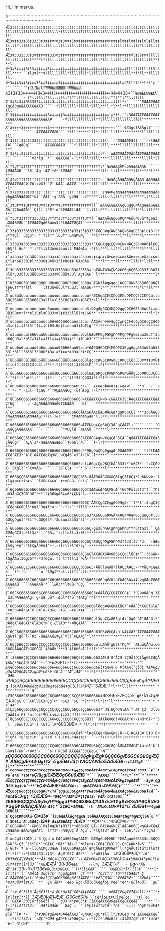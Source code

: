 Hi, I’m marius.

Þ```````````````````````````````````````````````````````````````````````````````````````````````````````````````````````````````````````````````
Æ`3‡3‡‡3‡33‡‡‡‡3‡3‡‡‡‡‡‡‡‡‡‡‡‡‡‡‡‡‡‡‡‡‡‡‡‡‡‡‡‡‡‡‡‡‡‡‡‡l‡‡l‡‡ll‡ll‡llllllllllllllllllllllllllll*llllllllllllllllllllllllllllllllllllllllllllllll`
Æ`3‡‡‡33‡33‡3333‡3‡‡‡‡‡‡3‡3‡‡‡3‡‡‡‡‡‡‡‡‡‡‡‡‡‡‡‡‡‡‡‡‡l‡‡‡l‡‡l‡‡l‡l‡ll‡‡lllll*llll‡lllllll‡llllllllllllllllllllllllllllllllllllllllll*lllllllllll`
Æ`3‡3333333‡3‡‡‡‡‡‡‡333‡3‡‡‡‡‡‡‡‡‡‡‡‡‡‡‡‡‡‡‡‡‡‡‡‡‡‡‡‡‡‡‡‡‡l‡ll‡‡‡llllllllll‡‡l‡l‹l****l*lllllllllllllllllllllllll*lllllllllllllllllllllll**l**l`
Æ`3‡3‡‡‡‡3‡33‡‡‡‡‡‡3‡‡‡‡‡‡‡‡‡‡‡‡‡‡‡‡‡‡‡‡‡‡‡‡‡‡‡‡‡‡l‡‡‡‡lllll‡llllll3lllll****¯¯¯‡l3‡l**‡llllllllll*llllllll*lllllllllllllllllll**l*ll**llllllll`
Æ`3‡‡‡3‡‡3‡‡‡‡33‡‡3‡‡‡‡‡3‡‡‡‡‡‡‡‡‡‡‡‡‡‡‡‡‡‡‡‡‡‡‡‡‡‡‡l‡l3lllll**l*l¯‡````````````‡`l*3l3lll‡llllllllllll*lllllllll**l**l**l**l*lllllllllll***l**`
Æ`3‡3‡33‡‡‡‡‡‡‡3‡3‡‡‡‡3‡‡‡‡‡‡‡‡‡‡‡‡‡‡‡‡‡‡‡‡‡‡‡‡‡‡l‡l‡‡l‡33*¯¯````````ÆÆÆÆÆÆÆÆÆÅ`````````‹`l*llllll*lllllllll*l**lllllllllllllll***l**l**lllllll`
Æ`3‡3‡3‡‡333333‡‡‡‡‡‡3‡‡‡‡‡‡‡3‡‡‡‡‡‡‡‡‡‡‡‡‡‡‡‡‡‡‡‡‡ll*‹``````¯ÆÆÆÆÆÆÆÆÆgÇÅ3gÆÆÆÆÆÆÆÆÆÆ3`````‹*llllllll*lllll*llll***l**l**l**llllllllllllllllll`
Æ`3‡‡‡‡‡‡‡‡‡‡‡‡‡‡‡‡3‡‡‡‡‡‡3‡‡‡‡‡‡‡‡‡‡‡‡‡‡‡‡‡‡‡‡l‡*l*‹``‹3ÆÆÆÆÆÆÆÆÆÆÆÆÆÆÆÆÆÆÆÆÆÆÆÆÆÆÆÆÆÆÆÆÆÞ`````‹‡lllllllllllll**lllllllllllllllllll***********`
Æ`3‡‡‡‡3‡‡‡‡‡‡‡‡‡‡‡3‡‡‡‡‡‡‡‡‡‡‡‡‡‡‡‡‡‡‡‡‡‡‡‡‡‡‡‡‡‹````6ÆÆgülÅÆÅgll``````````````````ÆÆÆÆÆÆÆÆÆÆ````*llll*****lll*llllllllll**********lllllllllll`
Æ`3‡‡‡‡3‡‡‡‡333‡‡‡‡3‡‡3‡‡‡‡‡‡‡‡‡‡‡‡‡‡‡‡‡‡‡‡‡‡ll````ÆÆÆÆÆÞÆ‡l````¯‹lÆÆÆÆÞl``ÇgÆGgÇ¯``````ÆÆGÆÆÆÆÆü```¯*lllllllll*lllll*****lllllllllllllll******`
Æ`3‡3‡‡3‡‡‡3‡‡‡‡‡‡‡‡‡‡‡‡‡‡‡‡‡‡‡‡‡‡‡‡‡‡‡3‡‡‡l*‹``üÆÆÆÆÆÅÆÆÅÞÅÆÆÆÆÆÆÆÆÆÆ````````````‡3*lg``*¯``ÆÆÆÆÆÆ`‹¯l**lll*llll****llllllllll*****lllll*lllll`
Æ`‡‡3‡‡3‡‡‡‡‡‡‡‡‡‡‡‡‡‡‡‡‡‡‡‡‡‡‡‡‡‡‡‡‡‡‡‡‡‡‡l*`ÆÆÆÆÆgÅÞü6GÆÆÆÆÆÆ6``````‡ÆÆÆÅG6```36``Æg``ÆÆ`*Æ*`lÆÆÆÆ```3l*l******lllllllll******lll*****l******`
Æ`3‡3‡‡‡‡‡‡‡‡‡‡‡‡‡‡‡‡‡‡‡‡‡‡‡‡‡‡‡‡‡‡‡‡‡‡‡‡‡‡‹``ÆÆÆÅgÅÆÆÅÆÆGgÅÆÆÆ`ÆÆÆÆÆÆÆÆÆÆÆÆÆÆÇÞ`Æ6‹‹ÞG3``Æl`ÞÆÅ`‹ÆÆÆÆ``*l**lllllllll******lllllllll******l**l*`
Æ`3‡333333‡33‡‡‡‡‡‡‡‡‡‡‡‡‡‡‡‡‡‡‡‡‡‡‡‡‡‡‡‡‡``3ÆÆGÞgÆÆÆÆÆÆÆÆÆÆGÆÆÆÆÆÆÆÅG66gÆÆÅÆÆÆGÆ‡*ül`¯ÅÆ‡`‹g`*ÆÅ`¯g3ÆÆ``‹3*****lllll*llll*l**l******ll*lllllll`
Æ`3‡3‡‡‡‡3‡‡‡‡‡3‡‡3‡3‡‡‡‡3‡‡‡‡‡‡‡‡‡‡‡‡‡ll``ÆÆÆÆÆÆÆÆÆÆgGGggGÞÅÆgÆÆÆGÆÆÆÆÅ‡‡Ç6üÆÆÅ*``Çl‡‡`l*Þ*‡ü¯6ÞÆÆÆ‡lÆÆ```‡lllll***lllllllllll**l**lllll******`
Æ`‡33‡33‡‡3‡33333333‡‡3‡33‡‡333‡3‡‡‡3‡‡l¯`ÆÆÆÆÅgGgGGÞÇÞÞ6ü6Þ33ü‡‡Ç6G3¯üGGÆ6ÆÆÞ`¯ÆÆÆÆÆÆgÅ66üüü3l*l6ÆÆÆÆÇÆÆ``*******l************llllll*********l`
Æ`33‡3333333333333333333333333‡33‡33‡333`ÆÆGüÞgÆÅÞÇ6ÞÇÞ66gGÇ6ü‡lü‡3‹l*3‡‡‡Çl``üÇg3*‹`*¯‡ll**‹lü3‡*‹6ÆÆÞGÆÇ``¯**l**********l**ll*****l********l*`
Æ`33333‡3333‡‡3333333333333333333333333*`ÆÆGÆggÆÇÇÞÞÇÞÞÞÅÇ366ÞÞÞ6‡l6üÇ66Ç*l`6ü*¯`*¯l*‡ll3‡3ü6ü36üüll`ÞÆÆ‹Æü`‹*lll***llll**lllll*****l***llllll*`
Æ`333333ü3üüüüü333333333ü333333333ü333‡‹‡ÆgGÆÆÅÞ6ÞÞGGÞÞÅüÞÞÞÞGÞü36Ç6Þ6Æ*l‡*6633üü‡l**33ü‡ü‡ü‡33l‡ü6‡‡¯6ÆÞ6Å6`¯¯***l*****ll*****lllll*llll******`
Æ`3üü33333333333333333333333üü33ü33333‡`gÆÅÞÆü36ÇÞGÞÞG6g6Ç66ÞG333ü3ü3l3lü*Ç33ül33üüü66‡33333ü‡üüüü‡33l`Æg‡üÆ6`¯l**************************l***l`
Æ`ü33üüü3üüüüüüüüüüüüüüüüüüüü3üüüüüü3ü‡`ÆGÞ3ÅÞgGgggÇÞGÇÇ6ÞÞ3ü6366üüüÇll66Ç‡‡‡‡*l‡l¯``¯`l‡‡3ü6üü3l‡‡3ü3l`ÆÆÆü6‹***l***l************l*l**ll****l*`
Æ`üü3ü3üüüüüüüüüüüüüüüüüüüüüüüüüüüüüüü**ÆÇGgGÇÞÇÇÞgGÞÞüÞÞÞÞÇ6ÇÇÞÞÇüllü3üÇ366üüüÇ63666Ç3‡lll‡3l33Çüü3‡33‹‡G6Æ3*‹ll**l************l**************`
Æ`üüüüüüüüüüüüüüüüü3üüüüüüüüüüüüüüüüü3‹ÞÞgÆgGGÇGÞÇÞÞggÇÞÇ6666ü6üü3‡‡üüüü3üü‡‡*l**‡l3ü‡l‡ü333‡‡l‡‡333llül*‡ÇG6**¯************************l*l**l*`
Æ`üüüüüüüüüüü3üüüüüü666666666üüüüü6üü‡*ÅÆÇÅüÞÞÅÞGgÇÇgÞÇÇÞ6ü6gGÇ6üÇÇ666ü3‡ü‡‡‡‡l*l3l¯l‡‡‡ü‡63‡6ü‡l‡üüüü3‡lüÆ‡g`¯*l********l***********l*******l*`
Æ`ü3üüüüüü66666üü66üüüüüüüüüüüüüüüü6ülGÆGÞÞGgÞGÞgÞÞÞÞÇÞÞÞgG63üü36ü‡‡3üü66Çü3‡l*ü6Ç‡3‡l‡‡3ll‡3‡‡333‡‡*ll‡lüüÞ3`*¯l******************************`
Æ`üüü6ü6üüüüüü6ü6üüüüüüü666666üü66üüü*6ÆÞGÆGÞÇÞÇÞGÞÞÇ36ggGggG63ü6‡ü63l33l*3lll3633l33üüü3‡3‡l‡3‡‡‡*‡ü3‡ü3‡*ÆÇ`*********************************`
Æ`üü6üüüüüüüüüü6üüü66666üüüüü6666666ülgg3ÇÞG6ÇÞÞGÞÇÇÞÞÇÇÇü3üüü‡‡‡‡3‡ü‡3‡‡ül*‡‡6Ç3Ç3‡ü3‡l**l*‡*‡l**‡lll3l‡63lÞ`¯*l*l******l*********************`
Æ`ü6ü6666666666666666üü666666üü66ü6ü6l6ÆÇ6Þg6ÇÞÞGÞÞGÞGÞGÅÅgü66ÞÞ6ü3Çüü*‹¯*‡*l*¯ül*l‹¯```‡l*‹¯``‹¯l¯‡l*3l`ÇÞG3‡*l**l*l*************************l`
Æ`ü6ü6üü6ü66ü66ü66666666666666666ü6l‹```ÆÆÆÆgÅÞ6ü3‡ÇGgÆÞl`¯¯6*3```‹``‹¯*¯*‹¯‡¯‹Çül‹‹‡ÇG6`*`*ÞÇÆÆÆÆ6Ç¯‹ü‡`Æ6g`‹‹l*******************************`
Æ`üüü66666666666666666666666666666¯ÞÆÆÆÆÆÆÇÞÞ6‹ÆGÆÆÆ63ÇÇÅÆgÆÆÆÆÆÆÆÆÆÆÆÇ‡6g¯`````ü`‹3gÆ6ÆÆÆÆÆÆÅG‡Ç6ÆÆÆ````6l```¯********************************`
Æ`Ç6666666666666666666666666666666lÆÆG6ÅÆÇüÆGÞÅÆÆÆ*ggÞ66ÇÇl¯***336ÅÆÇüGGgÆÆÆÆÆÆgÆÆÆÆÆg‡**3l‹3ü‡¯¯```ÇÞÆÆÆÆGgÆG¯lll**l**************************`
Æ`ü6666666666666666666666666666666‹ÆÆÆÞÞg‡Çg6ÞÇÇ3Æ`gÇÅÆÆl‹``````````¯GGÆÆÇgÆÆÆÆÆÆÆ````‹`````````*‡6Çlü``ÆÆÆÆü¯`*****l**************************`
Æ`66666ÇÇ66666666666666666666666663lÆÆ6GG‡gÞÞ6ÇgÇÆ`3ÇÅ``gÆÆÆÆÆÆÆÆÆÆÆ‡3ÇÅÆüg*```ÆÇÆ`3*‹GÆÆÆÆÆÆÆÆG``‡666l`Æü``¯`‡‹l*l****************************`
Æ`6666Ç6666666Ç666666666666666Ç666ü**Æ6gÞüÇÞgÞgggÆ`ÆGÆÆÆÆ*`````*l*lÞÆÆÆÆÆ¯ÆÆ3*`‡`Æ`ÆÆÆÆÆgÆg36l`ÞÆgÅ6¯‡3`Æ‹Ç6l`l*****¯**************************`
Æ`66666666666666666666666666Ç66666üül‡ÆGg‡ÇgÞ6ÇÇÞÅ¯633l*¯ü6Ç3*```‹ÇÇGÞÆ‹`3Ægl3`*`Æ‡‡Å6‹```````l6`Çl‡¯`*¯*`6¯‹¯*****l***************************`
Æ`6666ÇÇ6666666666666666666666Ç6ÇÇÇ66‹ÆÅÆ36ÅGGGGGÇ6lgÇ3l6Ç‡*lü6ÞÞÞÞ‹`lÆlgÆÞÆG*l6‡G```lüüGÆG6Þ``‡*‡üGü‹`66l6`¯l*********************************`
Æ`6Ç666666666666666666666666666666ÇÇ6‡3ÆÆüüÆÞGÇÞG‹Æ`*6GÞÞül33‡3‡‡``‡Þlüü3ÅgGÇ3G6¯üÆ¯***ll‡36GgÅ6‡‡6*‡ÇÞ‡ül‹‹***********************************`
Æ`6Ç666666666666666666666666666666666Ç¯ÅÆlÇgGÇÞggGGÞÆg6‹¯¯‡**‡¯‹3ügÇ3ÇüÆÆggÅG6Çl6*6gl¯3g‡l*‡*‹``‹*l‹``*lll3¯***********************************`
Æ`66666666666666666Ç6666666666Ç66666Ç63*Æ6üGGGÞÞGÅÞÆÞGÞÞÅÆÞ66ÇüüÇ6‡llüGGÇgÞgü‡¯*3‡¯*üGGÇ63*l*3ü3üü‡3‡Å3¯3‡¯‹l**********************************`
Æ`6666666666666666666666666Ç6666666666Ç‹gü3üÞÆ6ÇgÞÞg6ÞÞ3‡‡*ü*‡G3l¯``ÇÆÆÆÆgGÇ3lü*ll3‡*```¯33‡l¯‹‹llü3l‡3‹66‹************************************`
Æ`66666666666666666666666Ç66Ç6666666Ç6Ç*ÆGÇÇÞÞgÞGÞÞÞ3‡‡33l‡3¯*3‹``‹ÆÆ66ÅGgÞÞü¯‹¯l3ÇgÅÞ6ü3¯*‡l‡‡3‡ll*l¯6*üg`‹***********************************`
Æ`6666666666666666666666Ç6666666666Ç66ÇlÆÆÅ6Æ6ÅÞ6ü66ÇÇgÇlüü‡*``‹36GÆÞ‹lGgÅÆül3Gg66**‹*3‡GÇül¯‡l¯l‡‡‡ll3`*6Å‹***********************************`
Æ`6Ç6666ÇÇ666666666666666666666ÇÇÇ666663‹Åüül6ÆÞü*lÅÞÇ3ÅÞÇ3‹‹*‡üÇÞÇÆÆÆ3```l*‹¯ü````¯``ü`¯6Æg3**ülll‡l*‡¯üll‹***********************************`
Æ`6Ç6666666Ç66Ç6666Ç66Ç666666666666Ç66663*Æ6ügÆÆ6lüÆÞÆÇ3ü‡‡‡üÞgÆÆgÆÆ6ÆÆÆÆÆÆü`````ÆÆÆÆÆÅ‹*``lÆÅ3**l‡6ü‹*ügÇ¯`*****************************¯¯¯¯**`
Æ`66Ç6Ç666666666Ç6666666ÇÇÇ6666Ç666666üÇ3‡ÆÆÅÆÇÆÇüÆÆÆGü‡``3üÇÞÞüÆüg`3Æ`ü3üÞÆÆÆÆÆÅg‹`Ç‹üÆ¯3ü‡`‹Æül‡‡*ü`*‡ÆÆg`**l************************¯*******`
Æ`6666666666666666666666666Ç6666666666666lüggÞÆGÆÞÆÆüG*`‡ÅÆ`6*ÆGülGlÆ``ÆÞ33üÞÅ*gÆ`Æ`gÞ`Æ‹l3üÆ‹`Æül¯‹Æ6lÞÞÆ``ll*********************************`
Æ`6666666ÇÇÇ6ÇÇ66ÇÇ6ÇÇ666666Ç6666Ç66666Çül3güÇÇÅÆ63glÆ‹`Gg6`GÆ¯ÆÆ`G‹*`3ÅügÆ`ÆÆGÆÆ*ÆlÆ3Æ*Þ`Ç`ÆllÆ3**‹ÞüÇÆÆÅ`¯¯**********************************`
Æ`6ÇÇ66Ç6666666666666666666666Ç666666666ü63G6ÞÆÞÇÆ‹ü`ÞÆ‡GÆ3`ÆÆÆÆÆÆÆÆÆÆÆgG‡l`gü`l‹`Þ3`‹üÆÆÆÆüÆ‡ÇÆ`‡ll`6ÇÆÆg`*l**********************¯*¯***¯¯**¯*`
Æ`6ÇÇ666ÇÇ6666ÇÇÇÇÇÇÇÇÇÇÇÇÇÇ6ÇÇ666666666üülüÆÆÅ*g6ll‡ÞgÞ‡`¯ÆÆüüÇÅÞülüG66GÞÅÅÅÇÆÆgGGGGGl`‡3ÅÆÞ`***3`‡l6ü6gÅ`l*ll*l*¯****************************`
Æ`l36666Ç6ÇÇÇ6666666666666666Ç66Ç66Ç666ü663‡ÆlÆ¯Æ¯ÅÇÆ`lÇÆÅ‡ÞÇ‡ÅgG6ÇÆÇÅ‡6ÞÇ*````````*`3ÞÇÅG*GÆÅ``*‹¯ü*Þ`ÆÆ``ll*l*ll******************¯**¯****‹```
ÆÆÆü6666666666666666666666666ÇÇ6Ç666666666ül‡GÆÆÆ‹G¯Þl‡ÆÆl`ÇlüÇ¯‡ÆÞ6g3g3ülÆÞGÇÆ‡GÆ‡gÞÆ*ÞG*Þ`ÇG`Å¯¯lÆ¯‡ÆÆ¯`**l*l**l***********************¯*¯`GÆ6
``ü‡6ÇÇ6ÇÇ66666666666666ÇÇÇÇ6ÇÇ666ÇÇ666666üÇlÇg6ÆgÞgÅÞ‡Æ6g`¯l6Ç‡ÅÆÞÆÆ6ÆgÇ‡3Æü6g‡gÆ6üÆ‡gllGll‡l`ÞÇ*‡¯3ÆÆ``¯l*l***llll***********¯****¯*****¯*`Æ``
`‹Æ3Ç6666Ç666666666ÇÇ6Ç666666ÇÇ6ÇÇ666666666ü‡`6Þ366ÆÆÇÇÆ¯g`6*Å3‹Æ`gÆÇÞÞ``ügÆ`ü`¯Æ‡ll6Æ3‹Çg`Ç*`‹6Æ3`¯6Ç¯`*l***l*l*l**ll************¯****¯*¯**`ÆÆ¯
ÆlÇ3Ç66Ç666ÇÇ6ÇÇ6Ç6ÇÇÇÇÇÇÇÇ66Ç66Ç66ÇÇ666663*`3Æl6ÇÞ3ÆlÆÆ`‡`Æ‡¯Ç3¯`3llGÇüÅÆ‡ü`Gl`*ü‹¯ü‡*``‡6¯ü‹`6‡ü‡‡`3``ll*lll*******ll****l***********¯****````
Æ`üÇ66Ç6ÇÇÇÇÇÇÇÇÇÇÇÇ666ÇÇÇÇÇÇ6Ç6ÇÇ6Ç6ü3l¯¯3ÅÆÅÆüÆ6lÞÆ6ÆÆ*6‹‹ÆÞü*6l‹*¯3`l¯`36üü‡3üü*‹l¯l6‡ü`lÞ‡``6ü63lÆÞ```‹*¯*l*l*l***l*************¯*¯**¯¯¯¯¯*`
Æ`ÇÇ6666Ç6666666666666ÇÇ66666Þ6Çü‡l¯*lÞgÆÆÆgÞü66ÆÞgÇÅ‹‹Æ‹Þ6Æ‡üÞ`ü‡3`üÞ*¯ÇÞl`*Ç¯Ç3ÇlÞ``g`*lG`3‹‡ülÞ3ü*ÆÆ‡lÇl¯‹``‹¯*ll**l*l**l*******¯*¯**¯******`
Æ`6666ÇÇÇÇ6666ÇÇÇÇÇÇÇÇ66ÇÇÇ666336GÆÆÆÆGÞ6ÞÇÇÞG6ÇÆÇüÅÆÞÆÆÆÆGÆ¯‡ü‹ü6`Þ`lGG‡‡l‹6Þ`‹*Þ‡3`‹¯`¯`6‹3`ÞÇ6ü`ÆÆÆÆÆ`33ÇGgGÇ¯‹```‹*********l*****¯**¯*****¯`
Æ`ÇÇ66Ç6666ÇÇÇÇ6Ç666ÇÇÇÇÇÇÇ6gÞgÆgÞGÇÇ6GgÆ6GÇGGüGgÆÇÞ¯ÅlGÇgÆ*`Æ`*3*‹G`gl3`3¯Æ*gÆl`66`‹l3`Ç‹`ÞÅÇÇÅ‡ÆlÆÅÆÆG*l``‹‹‡l‡6Þg3`````¯¯ll**¯*****¯**¯¯¯¯¯¯`
Æ`ÇÇ6666ÇÇÇÇÇ666ÇÇÇÇÇ6ÇÞÞ6GÆ6üÞggÇGgG6ÞÅÆÇÅGGÆ*glÆgÆGÇ‡ÇÆ6Æ`GG33¯`‡¯¯lÞ6¯Æ*Æ`*lG‡*6``Ç*l*ü`g`*glGÆÆ6gG6ü6*ÆlG`¯*```¯ÞÆÆÆ3`````¯**l*¯**¯¯*¯*****`
Æ`ÇÇÇÇÇÇ6ÇÇ66ÇÇÇÇÞGGÅÅgÞÇüü3Ç‡6Þ6ÇGÆgÇÇÅüÇGGÞG36ÇÅÆÅÞgGügGÆ6Å``‹3gü‹Ç`g3``6ü`Þg‡‹Þ`‹**¯Þ``ÇÆÅÆÆ`*ÅÆGÆGü‹‹``gÞ6ÆÆÆ‡`ü`‹ÆÆÆÅÆÆÇ‡¯````‹¯**¯¯¯*¯¯**`
Æ`Ç66Ç666Ç6ÇÇÇGGgÞü*l*ü¯lgglü3GÇgÞÞ‡*‡GÆGGÅÅgGÆ6ÅüÆÆÆÅÇGG6GÆGü6ü`‡`lÅ``‹ÞülÆ`6‹3‹g``Ç`*``3ÆÆG*`‹*GÆÇÞ*‡ÆÆ*`3*```ÇlÇül3‹`ÞÆÅ‹lÇ3‡üül```¯¯*¯*****`
Æ`66666ÇÇÇÞÅÆÆg‡‡‡6ggü‡‡6Ç6l3ll6üÇ‡3ÅÆÆ‡ÞgÅÆÞ3Æ‡6ÇÅlÆGÞGgGÞ*GÆÅÇÆl*Å6`‹Æ3Ç`l*¯3`Ç6`Ç*`ÆÆÆÆ‡``‹l¯¯ÆÆ‡GülÆÆ`‹‡‡3*ü¯*ÆÆl*6‡``**Ggü63ÆüüÅl```¯¯**¯¯`
Æ`ÇÇ6ÇÞÞGÆÅü‹``ÇÞü3``Þ`¯ll36ÆÆÅlügÞÇgÆG`36ÅGÆÅÆÇG‡lüGÆÆÞÇGgÞÞgG‡Çl6Æ¯6`*¯3`3Þ3l‡`Æ`ü3GÆÇ‹``l3‡‡`¯Æü‡Æ66ÅÆÇ¯`ÆÆÞ¯**`¯¯`‡Ç‡`*¯ll¯*`ll6ÇÞ‡ü```¯¯*¯`
Æ`GGGGÅÞ6``‹GÞ6G`ü‡lÞgÆÞ3‡ü33l**Æ63ÞÆÆ`ÇÆ‹`6ÆÇÞgGÞÇÆ`ÆÆGÞ66ÇÇÞgGÆÞÆÆ‡Æ3ÆÆÆÆ6‹ÆÆÆ6ÆgÆÅ‡l`¯l‡‡3*‹‹ÆÆÇGÇ`Å¯Ægü`l`*lÇ‡‡3‡lüÞ‡`‹¯l66l*3G¯‹*lÇÆ3``‹¯*`
Æ`üüÇg3l3GÆÞ`‡`3`Çgü`ü`ÞÆÇü366ÞügGÆÆÆ‹`6ÆÆgGüÞÞÞ6Þ`*ÞGÅgüü666333üü36ÇG6GÞ¯6‹Ç3```¯````¯l3*lü*`*GÆ‡Ç`*6Æ*`3Æ‹‹l¯*ül‡*‡‹ÇÆ6‡ÇÆg3llÇ‹Ç*Ç‡ÅÞ*ÆÞ6``¯`
Æ`Gü‡‹`‡`6`‹llüÆÇÞÇ33ÆÆG¯l6ÇÇ66ÞÆÆgÆÆ`ÆÞÇÅGÆ‡gÞÞGÆ*`l‹*gÆÅ6‡l‡ü‡3‡lü‡‡l*l*l*¯‹‹*‡333l33ll‡3*``ÆgÆ¯G3Ç`Æ6**```‹*üG3‡Åü¯`lÆ````l336ll‡*‡üÇ`*¯‡6¯``
Æ`*6‡`ÞÆÇÆÇÆÆg3Ç***ÅÅ`¯`ü6ÇüüÇÇÇGÇÆÆ``‹`‹¯`ÆÆÞÆGÞÆl6ÇGÆ6üÆGÅGl‡‡3ü‡63‡3‡üü3l‡3l‡‡‡‡‡ll*lü3``*Æü`ÆÆÅ¯3ü‹36`ÆÆÆ````¯‹‹l*Ç¯`3ÆÆ¯‹ll`¯¯¯‹¯`üg‹`‹*ÅG`
Æ`¯3‡¯`33‹`‹`l‡‹l‡l3*36`‡üÇü6Þ3GüÞÆ``¯`‡‹```*ll6ÆÆÅ```````ÆÆÆÆ6l*l*lllü‡¯¯¯***l*l‡l‡l*¯l¯`*ÆÅlÆ`3üÇl‡Ç*`*gg3gÆÆÆ``g‡`**‡¯`‡Ç3‡‡¯‡`‡G**‡‡GÆÆ3‡`Ç`
Æ`ÆÅÆÆÆ6Ç‡*ll`6gÞ‡lÇÇlgGG6666g6Æl3ÆÆÆÆ``*ÞÆlÇ636l``ÆÆÆÆ3Æ*``¯6ÆÞ6‡¯¯¯¯*‡3‡3ü‡‡l‡‡3l¯¯**¯¯ÇÆ`Åü‡*¯`ÆÆ6¯ügG‹Åül6üÆÆgÅGÇ‹‡ÆÆ`*Æ**‹Gül‡Gül‹¯¯g6`‡‹¯`
Æ`¯‹Þ`Æ¯3ll3`Åg6Æ3ll*‡lÆü*ü‡3Æ¯GÆ*Æ‡‡ÆÆÆÆ``````ÞÆÆÆÇÆügÆÆ```‡`ÆÞülll**¯¯**l‡ll‡‡l**ll¯`3ÆÆüÞÆÞÆÆ``¯``G3Gg6Gü`````6`‹`ÇÆ*lGÇ‡3‡3l‡Æü6Ç¯¯¯*‡l`gG``
Æ``GÆÆÞ`33üÇ6*l66Æll¯l¯``g33¯Þ*‡ÞG3*‡`llÆÆgÅÆÆÆg6gÆÆÆgüÆÆÆÆÆ````‹**``‹‡‹l*ll3‡‡‡‡3l¯``ÆÆ‡lÆÆÅ6¯``G3Ç`l``*`lÞÇllü*‡3‡Å‡‹*Þ‡¯`¯‹ll‹`*ÞgÞ*6üÞÆ‡6Æ*`
Ælü``lÞ¯*‹¯¯¯l*‡3Þü‡güÞÆ‡6ÞÅÆÅÆÆ3`‹ÇÞÆÞ3‹gÇ*‡ll¯l*3‡3ÇÆg`*Æ¯ÆÆÆÆÆÆÆÆG```‹*l*‡‡‡3ül``‹ÆÇ¯*GÆÆ`gÆÞ*Þ‹3ÞG6Ç3ü`l‹*‡‡‡*`Æ6Å6‡‡`l3lÆ3‡Ç6`‹6¯`lül6*`Þ*`
3`````*``````````````````````````````l``````````````````````````````Ç6‡`````````````Þ```````````````````````````````````````````````````````````
